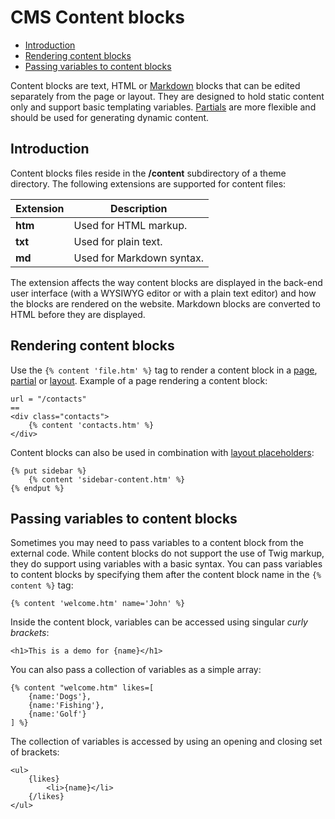 # CMS Content blocks

- [Introduction](#introduction)
- [Rendering content blocks](#rendering-content-blocks)
- [Passing variables to content blocks](#variables)

Content blocks are text, HTML or [Markdown](http://daringfireball.net/projects/markdown/syntax) blocks that can be edited separately from the page or layout. They are designed to hold static content only and support basic templating variables. [Partials](partials) are more flexible and should be used for generating dynamic content.

<a name="introduction" class="anchor" href="#introduction"></a>
## Introduction

Content blocks files reside in the **/content** subdirectory of a theme directory. The following extensions are supported for content files:

Extension | Description
------------- | -------------
**htm** | Used for HTML markup.
**txt** | Used for plain text.
**md** | Used for Markdown syntax.

The extension affects the way content blocks are displayed in the back-end user interface (with a WYSIWYG editor or with a plain text editor) and how the blocks are rendered on the website. Markdown blocks are converted to HTML before they are displayed.

<a name="rendering-content-blocks" class="anchor" href="#rendering-content-blocks"></a>
## Rendering content blocks

Use the `{% content 'file.htm' %}` tag to render a content block in a [page](pages), [partial](partials) or [layout](layouts). Example of a page rendering a content block:

    url = "/contacts"
    ==
    <div class="contacts">
        {% content 'contacts.htm' %}
    </div>

Content blocks can also be used in combination with [layout placeholders](layouts#placeholders):

    {% put sidebar %}
        {% content 'sidebar-content.htm' %}
    {% endput %}

<a name="variables" class="anchor" href="#variables"></a>
## Passing variables to content blocks

Sometimes you may need to pass variables to a content block from the external code. While content blocks do not support the use of Twig markup, they do support using variables with a basic syntax. You can pass variables to content blocks by specifying them after the content block name in the `{% content %}` tag:

    {% content 'welcome.htm' name='John' %}

Inside the content block, variables can be accessed using singular *curly brackets*:

    <h1>This is a demo for {name}</h1>

You can also pass a collection of variables as a simple array:

    {% content "welcome.htm" likes=[
        {name:'Dogs'},
        {name:'Fishing'},
        {name:'Golf'}
    ] %}

The collection of variables is accessed by using an opening and closing set of brackets:

    <ul>
        {likes}
            <li>{name}</li>
        {/likes}
    </ul>